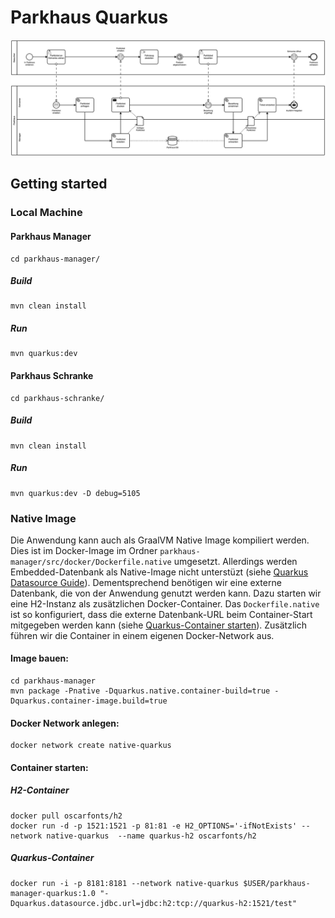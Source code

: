 # Parkhaus Quarkus

![Parkhaus Example](../parkhaus.png)

## Getting started

### Local Machine

#### Parkhaus Manager

```
cd parkhaus-manager/
```

##### Build

```
mvn clean install
```

##### Run

```
mvn quarkus:dev
```

#### Parkhaus Schranke

```
cd parkhaus-schranke/
```

##### Build

```
mvn clean install
```

##### Run

```
mvn quarkus:dev -D debug=5105
```


### Native Image

Die Anwendung kann auch als GraalVM Native Image kompiliert werden. Dies ist im Docker-Image im Ordner `parkhaus-manager/src/docker/Dockerfile.native` umgesetzt.  Allerdings werden Embedded-Datenbank als Native-Image nicht unterstüzt (siehe [Quarkus Datasource Guide](https://quarkus.io/guides/datasource#jdbc-datasource-2)). Dementsprechend benötigen wir eine externe Datenbank, die von der Anwendung genutzt werden kann. Dazu starten wir eine H2-Instanz als zusätzlichen Docker-Container. Das `Dockerfile.native` ist so konfiguriert, dass die externe Datenbank-URL beim Container-Start mitgegeben werden kann (siehe [Quarkus-Container starten](#quarkus-container)). Zusätzlich führen wir die Container in einem eigenen Docker-Network aus.


#### Image bauen: 

```
cd parkhaus-manager
mvn package -Pnative -Dquarkus.native.container-build=true -Dquarkus.container-image.build=true
```

#### Docker Network anlegen:

```
docker network create native-quarkus
```

#### Container starten: 

##### H2-Container

```
docker pull oscarfonts/h2
docker run -d -p 1521:1521 -p 81:81 -e H2_OPTIONS='-ifNotExists' --network native-quarkus  --name quarkus-h2 oscarfonts/h2
```

##### Quarkus-Container

```
docker run -i -p 8181:8181 --network native-quarkus $USER/parkhaus-manager-quarkus:1.0 "-Dquarkus.datasource.jdbc.url=jdbc:h2:tcp://quarkus-h2:1521/test"
```

